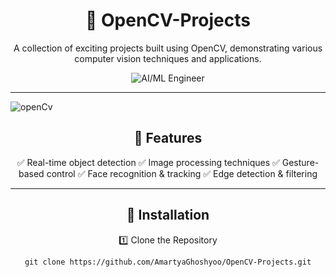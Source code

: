 
<div align="center">

# 🚀 OpenCV-Projects
A collection of exciting projects built using OpenCV, demonstrating various computer vision techniques and applications.

</div>
<div align="center">
  <img src="https://media3.giphy.com/media/v1.Y2lkPTc5MGI3NjExMTV5dXlvem0wajFvaXNqdWxtaHRvMjhkb28zanBvNW5xbTJxOWFzYiZlcD12MV9pbnRlcm5hbF9naWZfYnlfaWQmY3Q9Zw/Fs4Fh8g3KxM3PEoGIB/giphy.gif" alt="AI/ML Engineer" />
</div>

---
![openCv](https://media0.giphy.com/media/v1.Y2lkPTc5MGI3NjExeGVqaTh6OWRiMzd6cWZnNmpndWUzOXA2MGJ3YTF0b3ppY3owb2dqdCZlcD12MV9pbnRlcm5hbF9naWZfYnlfaWQmY3Q9Zw/TaYmMYLtP0RvpDzgn4/giphy.gif)

<div align="center">
  
## 📌 Features

✅ Real-time object detection
✅ Image processing techniques
✅ Gesture-based control
✅ Face recognition & tracking
✅ Edge detection & filtering

</div>


---

<div align="center">
  
## 🔧 Installation

1️⃣ Clone the Repository

```git clone https://github.com/AmartyaGhoshyoo/OpenCV-Projects.git```

</div>
